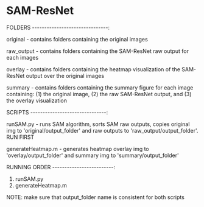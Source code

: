 # SAM-ResNet

FOLDERS -------------------------------:

original - contains folders containing the original images

raw_output - contains folders containing the SAM-ResNet raw output for each images

overlay - contains folders containing the heatmap visualization of the SAM-ResNet output over the original images

summary - contains folders containing the summary figure for each image containing: (1) the original image, (2) the raw SAM-ResNet output, and (3) the overlay visualization


SCRIPTS -------------------------------:

runSAM.py - runs SAM algorithm, sorts SAM raw outputs, copies original img to 'original/output_folder' and raw outputs to 'raw_output/output_folder'. RUN FIRST 

generateHeatmap.m - generates heatmap overlay img to 'overlay/output_folder' and summary img to 'summary/output_folder'


RUNNING ORDER -------------------------:
1. runSAM.py
2. generateHeatmap.m

NOTE: make sure that output_folder name is consistent for both scripts